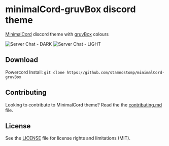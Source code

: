 # minimalCord-gruvBox discord theme

[MinimalCord](https://github.com/DiscordStyles/MinimalCord) discord theme with [gruvBox](https://github.com/morhetz/gruvbox) colours

![Server Chat - DARK](https://i.imgur.com/YomeMzv.png)
![Server Chat - LIGHT](https://i.imgur.com/oyv7K22.png)

## Download

Powercord Install: `git clone https://github.com/stamnostomp/minimalCord-gruvBox`

## Contributing

Looking to contribute to MinimalCord theme? Read the the [contributing.md](https://github.com/stamnostomp/minimalCord-gruvBox/blob/master/CONTRIBUTING.md) file.

## License

See the [LICENSE](https://github.com/stamnostomp/minimalCord-gruvBox/blob/master/LICENSE.md) file for license rights and limitations (MIT).
